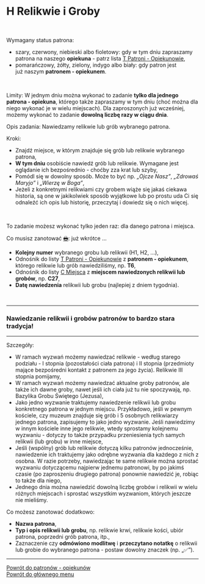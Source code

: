 # <span class="status status-list"><span class="status status-list">H</span> Relikwie i Groby</span>
<br />

<span class="status status-title">Wymagany status patrona:</span>
- <span class="status status-gray">szary</span>, <span class="status status-red">czerwony</span>, <span class="status status-blue">niebieski</span> albo <span class="status status-violet">fioletowy</span>: gdy w tym dniu zapraszamy patrona na naszego **opiekuna** - patrz lista [<span class="status status-list"><span class="status status-yellow">T</span> Patroni - Opiekunowie</span>](patroni_opiekunowie.md),
- <span class="status status-orange">pomarańczowy</span>, <span class="status status-yellow">żółty</span>, <span class="status status-green">zielony</span>, <span class="status status-indigo">indygo</span> albo <span class="status status-white">biały</span>: gdy patron jest już naszym **patronem - opiekunem**.
<br />

<span class="status status-title">Limity:</span> W jednym dniu można wykonać to zadanie **tylko dla jednego patrona - opiekuna**, którego także zapraszamy w tym dniu (choć można dla niego wykonać je w wielu miejscach). Dla zaproszonych już wcześniej, możemy wykonać to zadanie **dowolną liczbę razy w ciągu dnia**.
<br />

<span class="status status-title">Opis zadania:</span> Nawiedzamy relikwie lub grób wybranego patrona.
<br />

<span class="status status-title">Kroki:</span>
- Znajdź miejsce, w którym znajduje się grób lub relikwie wybranego patrona,
- **W tym dniu** osobiście nawiedź grób lub relikwie. Wymagane jest oglądanie ich bezpośrednio - choćby zza krat lub szyby,
- Pomódl się w dowolny sposób. Może to być np. _„Ojcze Nasz”_, _„Zdrowaś Maryjo”_ i _„Wierzę w Boga”_,
- Jeżeli z konkretnymi relikwiami czy grobem wiąże się jakaś ciekawa historia, są one w jakikolwiek sposób wyjątkowe lub po prostu uda Ci się odnaleźć ich opis lub historię, przeczytaj i dowiedz się o nich więcej.
<br />

<span class="status status-title">To zadanie możesz wykonać tylko jeden raz:</span> dla danego patrona i miejsca.
<br />

<span class="status status-title">Co musisz zanotować [🖶](wszystkie_materialy_do_pobrania.md#relikwie-i-groby):</span> już wkrótce ...
- **Kolejny numer** wybranego grobu lub relikwii (H1, H2, ...),
- Odnośnik do listy [<span class="status status-list"><span class="status status-yellow">T</span> Patroni - Opiekunowie</span>](patroni_opiekunowie.md) z **patronem - opiekunem**, którego relikwie lub grób nawiedziliśmy, np. **T6**,
- Odnośnik do listy [<span class="status status-list"><span class="status status-list">C</span> Miejsca</span>](miejsca.md) z **miejscem nawiedzonych relikwii lub grobów**, np. **C27**,
- **Datę nawiedzenia** relikwii lub grobu (najlepiej z dniem tygodnia).
<br />

---
### <div class="colored centered">Nawiedzanie relikwii i grobów patronów to bardzo stara tradycja!</div>

---
<span class="status status-title">Szczegóły:</span>
- W ramach wyzwań możemy nawiedzać relikwie - według starego podziału - I stopnia (pozostałości ciała patrona) i II stopnia (przedmioty mające bezpośredni kontakt z patronem za jego życia). Relikwie III stopnia pomijamy,
- W ramach wyzwań możemy nawiedzać aktualne groby patronów, ale także ich dawne groby, nawet jeśli ich ciała już tu nie spoczywają, np. Bazylika Grobu Świętego (Jezusa),
- Jako jedno wyzwanie traktujemy nawiedzenie relikwii lub grobu konkretnego patrona w jednym miejscu. Przykładowo, jeśli w pewnym kościele, czy muzeum znajduje się grób i 5 osobnych relikwiarzy jednego patrona, zapisujemy to jako jedno wyzwanie. Jeśli nawiedzimy w innym kościele inne jego relikwie, wtedy sprostamy kolejnemu wyzwaniu - dotyczy to także przypadku przeniesienia tych samych relikwii (lub grobu) w inne miejsce,
- Jeśli (wspólny) grób lub relikwie dotyczą kilku patronów jednocześnie, nawiedzenie ich traktujemy jako odrębne wyzwania dla każdego z nich z osobna. W razie potrzeby, nawiedzając te same relikwie można sprostać wyzwaniu dotyczącemu najpierw jednemu patronowi, by po jakimś czasie (po zaproszeniu drugiego patrona) ponownie nawiedzić je, robiąc to także dla niego,
- Jednego dnia można nawiedzić dowolną liczbę grobów i relikwii w wielu różnych miejscach i sprostać wszystkim wyzwaniom, których jeszcze nie mieliśmy.

<span class="status status-title">Co możesz zanotować dodatkowo:</span>
- **Nazwa patrona**,
- **Typ i opis relikwii lub grobu**, np. relikwie krwi, relikwie kości, ubiór patrona, poprzedni grób patrona, itp.,
- Zaznaczenie czy **odmówiono modlitwę** i **przeczytano notatkę** o relikwii lub grobie do wybranego patrona - postaw dowolny znaczek (np. „✅”).

---
[Powrót do patronów - opiekunów](patroni_opiekunowie.md)  
[Powrót do głównego menu](index.md)
